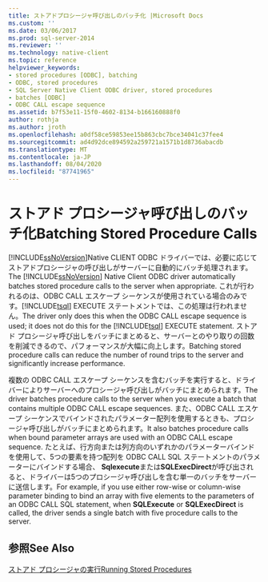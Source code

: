```yaml
---
title: ストアドプロシージャ呼び出しのバッチ化 |Microsoft Docs
ms.custom: ''
ms.date: 03/06/2017
ms.prod: sql-server-2014
ms.reviewer: ''
ms.technology: native-client
ms.topic: reference
helpviewer_keywords:
- stored procedures [ODBC], batching
- ODBC, stored procedures
- SQL Server Native Client ODBC driver, stored procedures
- batches [ODBC]
- ODBC CALL escape sequence
ms.assetid: b7f53e11-15f0-4602-8134-b166160888f0
author: rothja
ms.author: jroth
ms.openlocfilehash: a0df58ce59853ee15b863cbc7bce34041c37fee4
ms.sourcegitcommit: ad4d92dce894592a259721a1571b1d8736abacdb
ms.translationtype: MT
ms.contentlocale: ja-JP
ms.lasthandoff: 08/04/2020
ms.locfileid: "87741965"
---
```

# <a name="batching-stored-procedure-calls"></a><span data-ttu-id="3daff-102">ストアド プロシージャ呼び出しのバッチ化</span><span class="sxs-lookup"><span data-stu-id="3daff-102">Batching Stored Procedure Calls</span></span>
  <span data-ttu-id="3daff-103">[!INCLUDE[ssNoVersion](../../includes/ssnoversion-md.md)]Native CLIENT ODBC ドライバーでは、必要に応じてストアドプロシージャの呼び出しがサーバーに自動的にバッチ処理されます。</span><span class="sxs-lookup"><span data-stu-id="3daff-103">The [!INCLUDE[ssNoVersion](../../includes/ssnoversion-md.md)] Native Client ODBC driver automatically batches stored procedure calls to the server when appropriate.</span></span> <span data-ttu-id="3daff-104">これが行われるのは、ODBC CALL エスケープ シーケンスが使用されている場合のみです。[!INCLUDE[tsql](../../includes/tsql-md.md)] EXECUTE ステートメントでは、この処理は行われません。</span><span class="sxs-lookup"><span data-stu-id="3daff-104">The driver only does this when the ODBC CALL escape sequence is used; it does not do this for the [!INCLUDE[tsql](../../includes/tsql-md.md)] EXECUTE statement.</span></span> <span data-ttu-id="3daff-105">ストアド プロシージャ呼び出しをバッチにまとめると、サーバーとのやり取りの回数を削減できるので、パフォーマンスが大幅に向上します。</span><span class="sxs-lookup"><span data-stu-id="3daff-105">Batching stored procedure calls can reduce the number of round trips to the server and significantly increase performance.</span></span>  
  
 <span data-ttu-id="3daff-106">複数の ODBC CALL エスケープ シーケンスを含むバッチを実行すると、ドライバーによりサーバーへのプロシージャ呼び出しがバッチにまとめられます。</span><span class="sxs-lookup"><span data-stu-id="3daff-106">The driver batches procedure calls to the server when you execute a batch that contains multiple ODBC CALL escape sequences.</span></span> <span data-ttu-id="3daff-107">また、ODBC CALL エスケープ シーケンスでバインドされたパラメーター配列を使用するときも、プロシージャ呼び出しがバッチにまとめられます。</span><span class="sxs-lookup"><span data-stu-id="3daff-107">It also batches procedure calls when bound parameter arrays are used with an ODBC CALL escape sequence.</span></span> <span data-ttu-id="3daff-108">たとえば、行方向または列方向のいずれかのパラメーターバインドを使用して、5つの要素を持つ配列を ODBC CALL SQL ステートメントのパラメーターにバインドする場合、 **Sqlexecute**または**SQLExecDirect**が呼び出されると、ドライバーは5つのプロシージャ呼び出しを含む単一のバッチをサーバーに送信します。</span><span class="sxs-lookup"><span data-stu-id="3daff-108">For example, if you use either row-wise or column-wise parameter binding to bind an array with five elements to the parameters of an ODBC CALL SQL statement, when **SQLExecute** or **SQLExecDirect** is called, the driver sends a single batch with five procedure calls to the server.</span></span>  
  
## <a name="see-also"></a><span data-ttu-id="3daff-109">参照</span><span class="sxs-lookup"><span data-stu-id="3daff-109">See Also</span></span>  
 [<span data-ttu-id="3daff-110">ストアド プロシージャの実行</span><span class="sxs-lookup"><span data-stu-id="3daff-110">Running Stored Procedures</span></span>](running-stored-procedures.md)  
  
  
